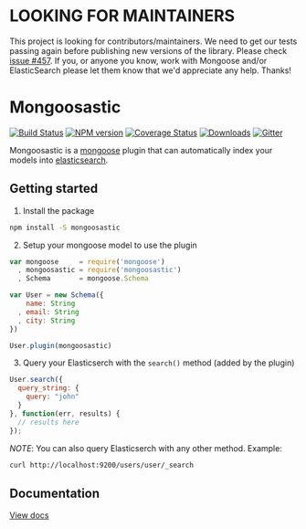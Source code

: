 
# LOOKING FOR MAINTAINERS

This project is looking for contributors/maintainers. We need to get our tests passing again before publishing new versions of the library. Please check [issue #457](https://github.com/mongoosastic/mongoosastic/issues/457). If you, or anyone you know, work with Mongoose and/or ElasticSearch please let them know that we'd appreciate any help. Thanks!


# Mongoosastic
[![Build Status](https://travis-ci.org/mongoosastic/mongoosastic.svg?branch=master)](https://travis-ci.org/mongoosastic/mongoosastic)
[![NPM version](https://img.shields.io/npm/v/mongoosastic.svg)](https://www.npmjs.com/package/mongoosastic)
[![Coverage Status](https://coveralls.io/repos/mongoosastic/mongoosastic/badge.svg?branch=master&service=github)](https://coveralls.io/github/mongoosastic/mongoosastic?branch=master)
[![Downloads](https://img.shields.io/npm/dm/mongoosastic.svg)](https://www.npmjs.com/package/mongoosastic)
[![Gitter](https://badges.gitter.im/Join%20Chat.svg)](https://gitter.im/mongoosastic/mongoosastic?utm_source=badge&utm_medium=badge&utm_campaign=pr-badge)

Mongoosastic is a [mongoose](http://mongoosejs.com/) plugin that can automatically index your models into [elasticsearch](https://www.elastic.co/).


## Getting started

1. Install the package

```bash
npm install -S mongoosastic
```

2. Setup your mongoose model to use the plugin

```javascript
var mongoose     = require('mongoose')
  , mongoosastic = require('mongoosastic')
  , Schema       = mongoose.Schema

var User = new Schema({
    name: String
  , email: String
  , city: String
})

User.plugin(mongoosastic)
```

3. Query your Elasticserch with the `search()` method (added by the plugin)

```javascript
User.search({
  query_string: {
    query: "john"
  }
}, function(err, results) {
  // results here
});

```

*NOTE*: You can also query Elasticserch with any other method. Example: 

```bash
curl http://localhost:9200/users/user/_search
```

## Documentation

[View docs](docs/README.md)



